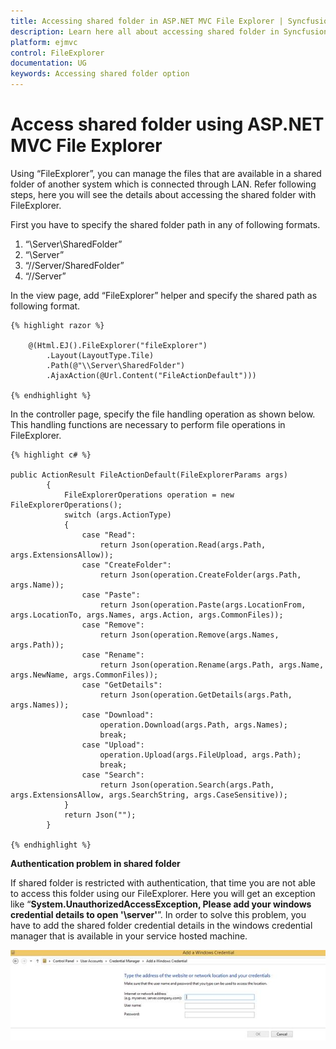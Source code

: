 ```yaml
---
title: Accessing shared folder in ASP.NET MVC File Explorer | Syncfusion
description: Learn here all about accessing shared folder in Syncfusion ASP.NET MVC File Explorer control, it's elements, and more.
platform: ejmvc
control: FileExplorer
documentation: UG
keywords: Accessing shared folder option
---
```


# Access shared folder using ASP.NET MVC File Explorer

Using “FileExplorer”, you can manage the files that are available in a shared folder of another system which is connected through LAN. Refer following steps, here you will see the details about accessing the shared folder with FileExplorer. 

First you have to specify the shared folder path in any of following formats.

1. “\\Server\SharedFolder”
2. “\\Server”
3. “//Server/SharedFolder”
4. “//Server”

In the view page, add “FileExplorer” helper and specify the shared path as following format.


    {% highlight razor %}

        @(Html.EJ().FileExplorer("fileExplorer")
            .Layout(LayoutType.Tile)
            .Path(@"\\Server\SharedFolder")
            .AjaxAction(@Url.Content("FileActionDefault")))

    {% endhighlight %}

In the controller page, specify the file handling operation as shown below. This handling functions are necessary to perform file operations in FileExplorer.

    {% highlight c# %}

    public ActionResult FileActionDefault(FileExplorerParams args)
            {
                FileExplorerOperations operation = new FileExplorerOperations();
                switch (args.ActionType)
                {
                    case "Read":
                        return Json(operation.Read(args.Path, args.ExtensionsAllow));
                    case "CreateFolder":
                        return Json(operation.CreateFolder(args.Path, args.Name));
                    case "Paste":
                        return Json(operation.Paste(args.LocationFrom, args.LocationTo, args.Names, args.Action, args.CommonFiles));
                    case "Remove":
                        return Json(operation.Remove(args.Names, args.Path));
                    case "Rename":
                        return Json(operation.Rename(args.Path, args.Name, args.NewName, args.CommonFiles));
                    case "GetDetails":
                        return Json(operation.GetDetails(args.Path, args.Names));
                    case "Download":
                        operation.Download(args.Path, args.Names);
                        break;               
                    case "Upload":
                        operation.Upload(args.FileUpload, args.Path);
                        break;
                    case "Search":
                        return Json(operation.Search(args.Path, args.ExtensionsAllow, args.SearchString, args.CaseSensitive));
                }
                return Json("");
            }

    {% endhighlight %}

**Authentication problem in shared folder**

If shared folder is restricted with authentication, that time you are not able to access this folder using our FileExplorer. Here you will get an exception like “**System.UnauthorizedAccessException, Please add your windows credential details to open '\\server\'**”. In order to solve this problem, you have to add the shared folder credential details in the windows credential manager that is available in your service hosted machine.

![Access shared folder using ASP.NET MVC File Explorer.](accessingsharedfolder_images/aspnet-mvc-file-explorer-access-shared-folder.jpeg)

